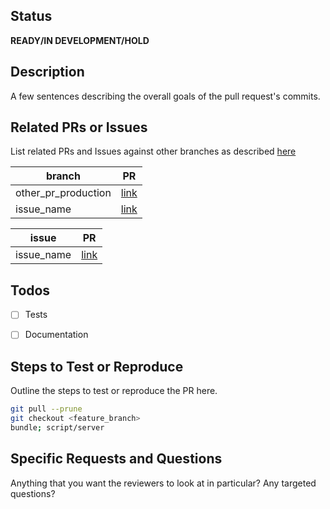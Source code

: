 ## Status

**READY/IN DEVELOPMENT/HOLD**

## Description
A few sentences describing the overall goals of the pull request's commits.

## Related PRs or Issues
List related PRs and Issues against other branches as described [here](https://help.github.com/articles/autolinked-references-and-urls/)

branch | PR
------ | ------
other_pr_production | [link]()
issue_name | [link]()

issue | PR
------ | ------
issue_name | [link]()


## Todos
- [ ] Tests
- [ ] Documentation


## Steps to Test or Reproduce
Outline the steps to test or reproduce the PR here.

```sh
git pull --prune
git checkout <feature_branch>
bundle; script/server
```

## Specific Requests and Questions
Anything that you want the reviewers to look at in particular? Any targeted questions?
